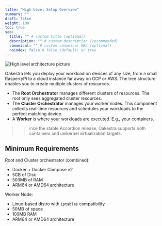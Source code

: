 ```yaml
---
title: "High Level Setup Overview"
summary: ""
draft: false
weight: 100
toc: true
seo:
  title: "" # custom title (optional)
  description: "" # custom description (recommended)
  canonical: "" # custom canonical URL (optional)
  noindex: false # false (default) or true
---
```


![High level architecture picture](/archive/alpha-bass/arch-new.png)

Oakestra lets you deploy your workload on devices of any size, from a small RasperryPi to a cloud instance far away on GCP or AWS. The tree structure enables you to create multiple clusters of resources.

* The **Root Orchestrator** manages different clusters of resources. The root only sees aggregated cluster resources.
* The **Cluster Orchestrator** manages your worker nodes. This component collects real-time resources and schedules your workloads to the perfect matching device.
* A **Worker** is where your workloads are executed. E.g., your containers. 

>> ince the stable Accordion release, Oakestra supports both containers and unikernel virtualization targets.


## Minimum Requirements

Root and Cluster orchestrator (combined):
- Docker + Docker Compose v2
- 5GB of Disk
- 500MB of RAM
- ARM64 or AMD64 architecture

Worker Node:
- Linux-based distro with `iptables` compatibility 
- 50MB of space
- 100MB RAM
- ARM64 or AMD64 architecture
